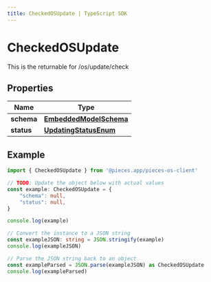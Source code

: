 ```yaml
---
title: CheckedOSUpdate | TypeScript SDK
---
```



# CheckedOSUpdate

This is the returnable for /os/update/check

## Properties

Name | Type
------------ | -------------
**schema** | [**EmbeddedModelSchema**](EmbeddedModelSchema)
**status** | [**UpdatingStatusEnum**](UpdatingStatusEnum)

## Example

```typescript
import { CheckedOSUpdate } from '@pieces.app/pieces-os-client'

// TODO: Update the object below with actual values
const example: CheckedOSUpdate = {
    "schema": null,
    "status": null,
}

console.log(example)

// Convert the instance to a JSON string
const exampleJSON: string = JSON.stringify(example)
console.log(exampleJSON)

// Parse the JSON string back to an object
const exampleParsed = JSON.parse(exampleJSON) as CheckedOSUpdate
console.log(exampleParsed)
```


